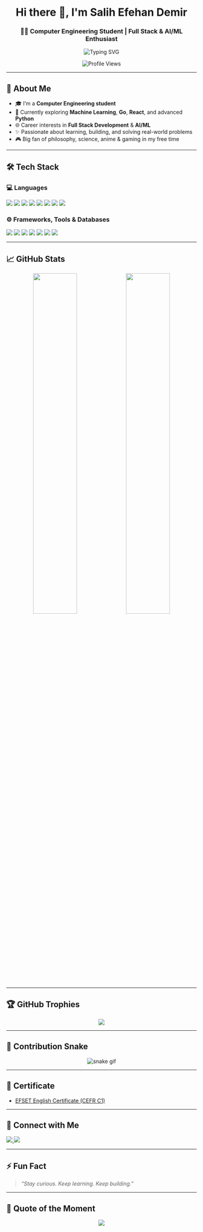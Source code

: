 <h1 align="center">Hi there 👋, I'm Salih Efehan Demir</h1>
<h3 align="center">👨‍💻 Computer Engineering Student | Full Stack & AI/ML Enthusiast</h3>

<p align="center">
  <img src="https://readme-typing-svg.herokuapp.com?font=Fira+Code&weight=500&size=24&pause=1000&color=F72585&center=true&vCenter=true&width=435&lines=Welcome+to+my+GitHub!;Full+Stack+%2B+AI+Developer+in+progress...;Let's+build+something+awesome+%F0%9F%9A%80" alt="Typing SVG" />
</p>

<p align="center">
  <img src="https://komarev.com/ghpvc/?username=SalihEfehanDemir&label=Profile+Views&color=blueviolet&style=flat" alt="Profile Views" />
</p>

---

## 🧠 About Me

- 🎓 I’m a **Computer Engineering student**
- 🔭 Currently exploring **Machine Learning**, **Go**, **React**, and advanced **Python**
- 🌐 Career interests in **Full Stack Development** & **AI/ML**
- ✨ Passionate about learning, building, and solving real-world problems
- 🎮 Big fan of philosophy, science, anime & gaming in my free time

---

## 🛠️ Tech Stack

### 💻 Languages
<img src="https://img.shields.io/badge/Java-ED8B00?style=for-the-badge&logo=java&logoColor=white"/>
<img src="https://img.shields.io/badge/Python-3776AB?style=for-the-badge&logo=python&logoColor=white"/>
<img src="https://img.shields.io/badge/C-00599C?style=for-the-badge&logo=c&logoColor=white"/>
<img src="https://img.shields.io/badge/PHP-777BB4?style=for-the-badge&logo=php&logoColor=white"/>
<img src="https://img.shields.io/badge/JavaScript-F7DF1E?style=for-the-badge&logo=javascript&logoColor=black"/>
<img src="https://img.shields.io/badge/HTML5-E34F26?style=for-the-badge&logo=html5&logoColor=white"/>
<img src="https://img.shields.io/badge/CSS3-1572B6?style=for-the-badge&logo=css3&logoColor=white"/>
<img src="https://img.shields.io/badge/Go-00ADD8?style=for-the-badge&logo=go&logoColor=white"/>

### ⚙️ Frameworks, Tools & Databases
<img src="https://img.shields.io/badge/Spring_Boot-6DB33F?style=for-the-badge&logo=spring-boot&logoColor=white"/>
<img src="https://img.shields.io/badge/React-20232A?style=for-the-badge&logo=react&logoColor=61DAFB"/>
<img src="https://img.shields.io/badge/MySQL-4479A1?style=for-the-badge&logo=mysql&logoColor=white"/>
<img src="https://img.shields.io/badge/MongoDB-47A248?style=for-the-badge&logo=mongodb&logoColor=white"/>
<img src="https://img.shields.io/badge/Postman-FF6C37?style=for-the-badge&logo=postman&logoColor=white"/>
<img src="https://img.shields.io/badge/VS_Code-007ACC?style=for-the-badge&logo=visual-studio-code&logoColor=white"/>
<img src="https://img.shields.io/badge/Git-F05032?style=for-the-badge&logo=git&logoColor=white"/>

---

## 📈 GitHub Stats

<p align="center">
  <img width="48%" src="https://github-readme-stats.vercel.app/api?username=SalihEfehanDemir&show_icons=true&theme=tokyonight" />
  <img width="48%" src="https://github-readme-stats.vercel.app/api/top-langs/?username=SalihEfehanDemir&layout=compact&theme=radical" />
</p>

---

## 🏆 GitHub Trophies

<p align="center">
  <img src="https://github-profile-trophy.vercel.app/?username=SalihEfehanDemir&theme=monokai&margin-w=15&no-bg=true" />
</p>

---

## 🐍 Contribution Snake

<p align="center">
  <img src="https://github.com/SalihEfehanDemir/SalihEfehanDemir/blob/output/github-contribution-grid-snake.svg" alt="snake gif" />
</p>

---

## 📜 Certificate

- [EFSET English Certificate (CEFR C1)](https://cert.efset.org/en/BmUGoK)

---

## 🔗 Connect with Me

<p align="left">
  <a href="https://github.com/SalihEfehanDemir" target="_blank">
    <img src="https://img.shields.io/badge/-GitHub-%2312100E?style=for-the-badge&logo=github&logoColor=white"/>
  </a>
  <a href="https://www.linkedin.com/in/salih-efehan-demir/" target="_blank">
    <img src="https://img.shields.io/badge/-LinkedIn-blue?style=for-the-badge&logo=linkedin&logoColor=white"/>
  </a>
</p>

---

## ⚡ Fun Fact

> _“Stay curious. Keep learning. Keep building.”_

---

## 📌 Quote of the Moment

<p align="center">
  <img src="https://quotes-github-readme.vercel.app/api?type=horizontal&theme=tokyonight" />
</p>

